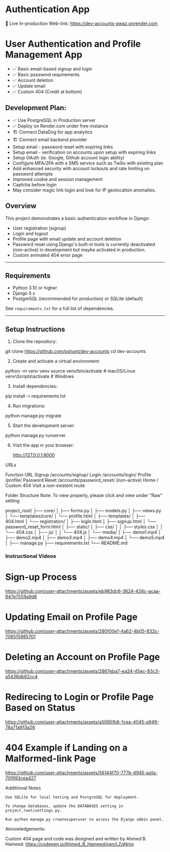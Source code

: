 # Authentication App

🎉 Live In-production Web-link: https://dev-accounts-qwaz.onrender.com

# User Authentication and Profile Management App
- ✅ Basic email-based signup and login 
- ✅ Basic password requirements 
- ✅ Account deletion 
- ✅ Update email 
- ✅ Custom 404 (Credit at bottom)  

## Development Plan:
- ✅ Use PostgreSQL in Production server 
- ✅  Deploy on Render.com under free-instance 
- 🏗️ Connect DataDog for app analytics
- 🏗️ Connect email backend provider
- Setup email - password reset with expiring links
- Setup email - verification on accounts upon setup with expiring links 
- Setup OAuth (ie. Google, Github account login ability)
- Configure MFA/2FA with a SMS service such as Twilio with existing plan
- Add enhanced security with account lockouts and rate limiting on 
password attempts
- Improved cookie and session management 
- Captcha before login 
- May consider magic link login and look for IP geolocation anomalies.


## Overview

This project demonstrates a basic authentication workflow in Django:
- User registration (signup)
- Login and logout
- Profile page with email update and account deletion
- Password reset using Django's built-in tools is currently deactivated (non-active) in development but maybe activated in production.
- Custom animated 404 error page 

---

## Requirements

- Python 3.10 or higher  
- Django 5.x  
- PostgreSQL (recommended for production) or SQLite (default)

See `requirements.txt` for a full list of dependencies.

---



## Setup Instructions

1. Clone the repository:
 
git clone https://github.com/pshunt/dev-accounts
cd dev-accounts


2. Create and activate a virtual environment:

python -m venv venv
source venv/bin/activate   # macOS/Linux
venv\Scripts\activate      # Windows

3. Install dependencies:

pip install -r requirements.txt

4. Run migrations:

python manage.py migrate

5. Start the development server:

python manage.py runserver

6. Visit the app in your browser:

    http://127.0.0.1:8000

URLs

Function		URL
Signup			/accounts/signup/
Login			/accounts/login/
Profile			/profile/
Password Reset	/accounts/password_reset/ (non-active)
Home			/
Custom 404		Visit a non-existent route


Folder Structure 
Note: To view properly, please click and view under "Raw" setting

project_root/
├── core/
│   ├── forms.py
│   ├── models.py
│   ├── views.py
│   └── templates/core/
│       └── profile.html
│
├── templates/
│   ├── 404.html
│   └── registration/
│       ├── login.html
│       ├── signup.html
│       └── password_reset_form.html
│
├── static/
│   ├── css/
│   │   ├── styles.css
│   │   └── 404.css
│   ├── js/
│   │   └── 404.js
│   └── media/
│       ├── demo1.mp4
│       ├── demo2.mp4
│       ├── demo3.mp4
│       ├── demo4.mp4
│       └── demo5.mp4
│
├── manage.py
├── requirements.txt
└── README.md

<h3>Instructional Videos</h3>

# Sign-up Process
https://github.com/user-attachments/assets/eb983dc6-3624-426c-acaa-847e7559a9d8

# Updating Email on Profile Page
https://github.com/user-attachments/assets/280f00e1-4a62-4b05-832c-708515985701

# Deleting an Account on Profile Page 
https://github.com/user-attachments/assets/2867eba7-ea24-45ec-93c3-a5436db62cc4

# Redirecing to Login or Profile Page Based on Status
https://github.com/user-attachments/assets/a5065fb6-1cea-4045-a949-78a71a913a26

# 404 Example if Landing on a Malformed-link Page
https://github.com/user-attachments/assets/56144f70-777b-4945-aa1a-70f993cea427


Additiional Notes

    Use SQLite for local testing and PostgreSQL for deployment.

    To change databases, update the DATABASES setting in project_root/settings.py.

    Run python manage.py createsuperuser to access the Django admin panel.

Aknowledgements:

Custom 404 page and code was designed and written by Ahmed B. Hameed:
https://codepen.io/Ahmed_B_Hameed/pen/LZqNmp